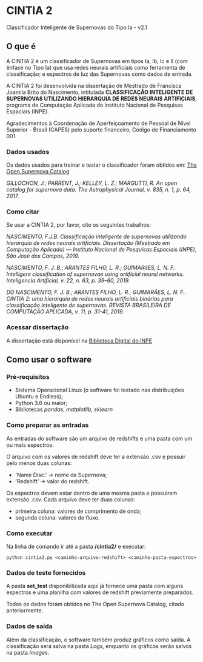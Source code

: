 # CINTIA 2
Classificador Inteligente de Supernovas do Tipo Ia - v2.1

## O que é
A CINTIA 2 é um classificador de Supernovas em tipos Ia, Ib, Ic e II (com ênfase no Tipo Ia) que usa redes neurais artificiais como ferramenta de classificação; e espectros de luz das Supernovas como dados de entrada.

A CINTIA 2 foi desenvolvida na dissertação de Mestrado de Francisca Joamila Brito do Nascimento, intitulada **CLASSIFICAÇÃO INTELIGENTE DE SUPERNOVAS UTILIZANDO HIERARQUIA DE REDES NEURAIS ARTIFICIAIS**, programa de Computação Aplicada do Instituto Nacional de Pesquisas Espaciais (INPE).

Agradecimentos à Coordenação de Aperfeiçoamento de Pessoal de Nível Superior - Brasil (CAPES) pelo suporte financeiro, Código de Financiamento 001. 

### Dados usados
Os dados usados para treinar e testar o classificador foram obtidos em: [The Open Supernova Catalog](https://sne.space)

*GILLOCHON, J.; PARRENT, J.; KELLEY, L. Z.; MARGUTTI, R. An open catalog for supernova data. The Astrophysical Journal, v. 835, n. 1, p. 64, 2017.*

### Como citar
Se usar a CINTIA 2, por favor, cite os seguintes trabalhos:

*NASCIMENTO, F.J.B. Classificação inteligente de supernovas utilizando hierarquia de redes neurais artificiais. Dissertação (Mestrado em Computação Aplicada) — Instituto Nacional de Pesquisas Espaciais (INPE), São José dos Campos, 2019.*

*NASCIMENTO, F. J. B.; ARANTES FILHO, L. R.; GUIMARãES, L. N. F. Intelligent classification of supernovae using artificial neural networks. Inteligencia Artificial, v. 22, n. 63, p. 39–60, 2019.*

*DO NASCIMENTO, F. J. B.; ARANTES FILHO, L. R.; GUIMARÃES, L. N. F.. CINTIA 2: uma hierarquia de redes neurais artificiais binárias para classificação inteligente de supernovas. REVISTA BRASILEIRA DE COMPUTAÇÃO APLICADA, v. 11, p. 31-41, 2019.*

### Acessar dissertação
A dissertação está disponível na [Biblioteca Digital do INPE](http://urlib.net/rep/8JMKD3MGP3W34R/3T3PTLP?ibiurl.backgroundlanguage=pt-BR)

## Como usar o software
### Pré-requisitos
* Sistema Operacional Linux (o software foi testado nas distribuições Ubuntu e Endless);
* Python 3.6 ou maior;
* Bibliotecas *pandas*, *matplotlib*, *sklearn*

### Como preparar as entradas
As entradas do software são um arquivo de redshifts e uma pasta com um ou mais espectros.

O arquivo com os valores de redshift deve ter a extensão .csv e possuir pelo menos duas colunas:
* 'Name Disc.' -> nome da Supernova;
* 'Redshift'   -> valor do redshift.

Os espectros devem estar dentro de uma mesma pasta e possuirem extensão .csv. Cada arquivo deve ter duas colunas:
* primeira coluna: valores de comprimento de onda;
* segunda coluna: valores de fluxo.

### Como executar
Na linha de comando ir até a pasta **/cintia2/** e executar:

`python cintia2.py <caminho-arquivo-redshift> <caminho-pasta-espectros>`

### Dados de teste fornecidos
A pasta **set_test** disponibilizada aqui já fornece uma pasta com alguns espectros e uma planilha com valores de redshift previamente preparados.

Todos os dados foram obtidos no The Open Supernova Catalog, citado anteriormente.

### Dados de saída
Além da classificação, o software também produz gráficos como saída. A classificação será salva na pasta *Logs*, enquanto os gráficos serão salvos na pasta *Images*.
